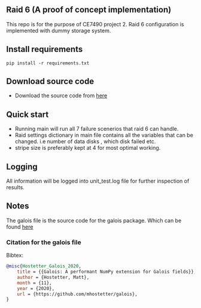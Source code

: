 
## Raid 6 (A proof of concept implementation) 

This repo is for the purpose of CE7490 project 2. Raid 6 configuration is implemented with dummy storage system.

## Install requirements
`pip install -r requirements.txt` 

## Download source code 

*  Download the source code from [here](https://github.com/iReivax1/CE7490_Raid6)

## Quick start

* Running main will run all 7 failure scenerios that raid 6 can handle.
* Raid settings dictionary in main file contains all the variables that can be changed. i.e number of data disks , which disk failed etc.
* stripe size is preferably kept at 4 for most optimal working.

## Logging
All information will be logged into unit_test.log file for further inspection of results.

## Notes
The galois file is the source code for the galois package. Which can be found [here](https://github.com/mhostetter/galois)

### Citation for the galois file
Bibtex:

```bibtex
@misc{Hostetter_Galois_2020,
    title = {{Galois: A performant NumPy extension for Galois fields}},
    author = {Hostetter, Matt},
    month = {11},
    year = {2020},
    url = {https://github.com/mhostetter/galois},
}
```


